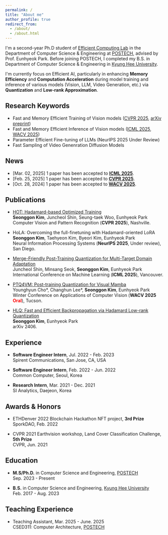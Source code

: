 ```yaml
---
permalink: /
title: "About me"
author_profile: true
redirect_from: 
  - /about/
  - /about.html
---
```


I'm a second-year Ph.D student of [Efficient Computing Lab](https://sites.google.com/view/eh-p) in the Department of Computer Science & Engineering at [POSTECH](https://www.postech.ac.kr), advised by Prof. Eunhyeok Park. Before joining POSTECH, I completed my B.S. in Department of Computer Science & Engineering in [Kyung Hee University](https://www.khu.ac.kr).

I'm currently focus on Efficient AI, particularly in enhancing **Memory Efficiency** and **Computation Acceleration** during model training and inference of various models (Vision, LLM, Video Generation, etc.) via **Quantization** and **Low-rank Approximation**.

Research Keywords
-----
- Fast and Memory Efficient Training of Vision models ([CVPR 2025](https://arxiv.org/abs/2503.21261), [arXiv preprint](https://arxiv.org/abs/2406.15102))
- Fast and Memory Efficient Inference of Vision models ([ICML 2025](https://arxiv.org/abs/2505.23651), [WACV 2025](https://arxiv.org/abs/2412.20386))
- Parameter Efficient Fine-tuning of LLMs (NeurIPS 2025 Under Review)
- Fast Sampling of Video Genenration Diffusion Models

<!-- I'm interested in model compression, particularly in enhancing memory efficiency and acceleration of AI through **Quantization**. My recent research focuses on **Low-Precision Training** and fine-tuning, which aims to achieve acceleration, memory reduction, and performance maximization during training. I’m currently focusing on **Training-Inference Acceleration via Quantization and Low-rank Approximation**.

_**KEYWORD**: 
 Low-Precision Training, Quantization for LLM, Low-rank Approximation, CUDA Kernel optimization_ -->


News
-----
- [Mar. 02, 2025] 1 paper has been accepted to [**ICML 2025**](https://icml.cc//).
- [Feb. 25, 2025] 1 paper has been accepted to [**CVPR 2025**](https://cvpr.thecvf.com/).
- [Oct. 28, 2024] 1 paper has been accepted to [**WACV 2025**](https://wacv2025.thecvf.com/).


Publications
-----

- [HOT: Hadamard-based Optimized Training](https://arxiv.org/abs/2503.21261)  
**Seonggon Kim**, Juncheol Shin, Seung-taek Woo, Eunhyeok Park  
Computer Vision and Pattern Recognition (**CVPR 2025**), Nashville.

- HoLA: Overcoming the full-finetuning with Hadamard-oriented LoRA  
**Seonggon Kim**, Taehyeon Kim, Byeori Kim, Eunhyeok Park  
Neural Information Processing Systems (**NeurIPS 2025**, Under review), San Diego.

- [Merge-Friendly Post-Training Quantization for Multi-Target Domain Adaptation](https://arxiv.org/abs/2505.23651)  
Juncheol Shin, Minsang Seok, **Seonggon Kim**, Eunhyeok Park  
International Conference on Machine Learning (**ICML 2025**), Vancouver.

- [PTQ4VM: Post-training Quantization for Visual Mamba](https://arxiv.org/abs/2412.20386)  
Younghyun Cho\*, Changhun Lee\*, **Seonggon Kim**, Eunhyeok Park  
Winter Conference on Applications of Computer Vision (**WACV 2025 <span style="color:red">Oral</span>**), Tucson.

- [HLQ: Fast and Efficient Backpropagation via Hadamard Low-rank Quantization](https://arxiv.org/abs/2406.15102)  
**Seonggon Kim**, Eunhyeok Park  
arXiv 2406.


Experience
-----
- **Software Engineer Intern**, Jul. 2022 - Feb. 2023   
Spirent Communications, San Jose, CA, USA

- **Software Engineer Intern**, Feb. 2022 - Jun. 2022  
Common Computer, Seoul, Korea

- **Research Intern**, Mar. 2021 - Dec. 2021  
SI Analytics, Daejeon, Korea


Awards & Honors
-----
- ETHDenver 2022 Blockchain Hackathon NFT project, **3rd Prize**  
SporkDAO, Feb. 2022

- CVPR 2021 Earthvision workshop, Land Cover Classification Challenge, **5th Prize**  
CVPR, Jun. 2021


Education
-----
- **M.S/Ph.D.** in Computer Science and Engineering, [POSTECH](https://www.postech.ac.kr)  
Sep. 2023 - Present

- **B.S.** in Computer Science and Engineering, [Kyung Hee University](https://www.khu.ac.kr)  
Feb. 2017 - Aug. 2023

Teaching Experience
-----
- Teaching Assistant, Mar. 2025 - June. 2025  
CSED311: Computer Architecture, [POSTECH](https://www.postech.ac.kr) 
